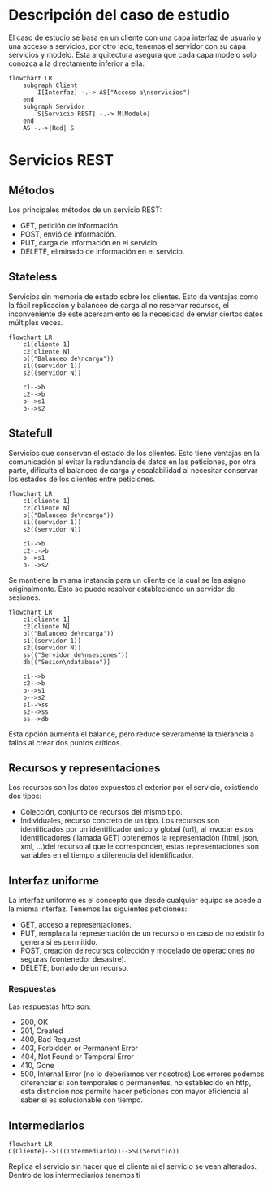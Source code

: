 # Descripción del caso de estudio
El caso de estudio se basa en un cliente con una capa interfaz de usuario y una acceso a servicios, por otro lado, tenemos el servidor con su capa servicios y modelo. Esta arquitectura asegura que cada capa modelo solo conozca a la directamente inferior a ella.

```mermaid
flowchart LR
	subgraph Client
		I[Interfaz] -.-> AS["Acceso a\nservicios"]
	end
	subgraph Servidor
		S[Servicio REST] -.-> M[Modelo]
	end
	AS -.->|Red| S
```
# Servicios REST
## Métodos
Los principales métodos de un servicio REST:
- GET, petición de información.
- POST, envió de información.
- PUT, carga de información en el servicio.
- DELETE, eliminado de información en el servicio.
## Stateless
Servicios sin memoria de estado sobre los clientes. Esto da ventajas como la fácil replicación y balanceo de carga al no reservar recursos, el inconveniente de este acercamiento es la necesidad de enviar ciertos datos múltiples veces.
```mermaid
flowchart LR
	c1[cliente 1]
	c2[cliente N]
	b(("Balanceo de\ncarga"))
	s1((servidor 1))
	s2((servidor N))
	
	c1-->b
	c2-->b
	b-->s1
	b-->s2
```
## Statefull
Servicios que conservan el estado de los clientes. Esto tiene ventajas en la comunicación al evitar la redundancia de datos en las peticiones, por otra parte, dificulta el balanceo de carga y escalabilidad al necesitar conservar los estados de los clientes entre peticiones.
```mermaid
flowchart LR
	c1[cliente 1]
	c2[cliente N]
	b(("Balanceo de\ncarga"))
	s1((servidor 1))
	s2((servidor N))
	
	c1-->b
	c2-.->b
	b-->s1
	b-.->s2
```
Se mantiene la misma instancia para un cliente de la cual se lea asigno originalmente. Esto se puede resolver estableciendo un servidor de sesiones.
```mermaid
flowchart LR
	c1[cliente 1]
	c2[cliente N]
	b(("Balanceo de\ncarga"))
	s1((servidor 1))
	s2((servidor N))
	ss(("Servidor de\nsesiones"))
	db[("Sesion\ndatabase")]

	c1-->b
	c2-->b
	b-->s1
	b-->s2
	s1-->ss
	s2-->ss
	ss-->db
```
Esta opción aumenta el balance, pero reduce severamente la tolerancia a fallos al crear dos puntos críticos.
## Recursos y representaciones
Los recursos son los datos expuestos al exterior por el servicio, existiendo dos tipos:
- Colección, conjunto de recursos del mismo tipo.
- Individuales, recurso concreto de un tipo.
Los recursos son identificados por un identificador único y global (url), al invocar estos identificadores (llamada GET) obtenemos la representación (html, json, xml, …)del recurso al que le corresponden, estas representaciones son variables en el tiempo a diferencia del identificador.
## Interfaz uniforme
La interfaz uniforme es el concepto que desde cualquier equipo se acede a la misma interfaz. Tenemos las siguientes peticiones:
- GET, acceso a representaciones.
- PUT, remplaza la representación de un recurso o en caso de no existir lo genera si es permitido.
- POST, creación de recursos colección y modelado de operaciones no seguras (contenedor desastre).
- DELETE, borrado de un recurso.
### Respuestas
Las respuestas http son:
- 200, OK
- 201, Created
- 400, Bad Request
- 403, Forbidden or Permanent Error
- 404, Not Found or Temporal Error
- 410, Gone
- 500, Internal Error (no lo deberíamos ver nosotros)
Los errores podemos diferenciar si son temporales o permanentes, no establecido en http, esta distinción nos permite hacer peticiones con mayor eficiencia al saber si es solucionable con tiempo.
## Intermediarios
```mermaid
flowchart LR
C[Cliente]-->I((Intermediario))-->S((Servicio))
```
Replica el servicio sin hacer que el cliente ni el servicio se vean alterados. Dentro de los intermediarios tenemos ti